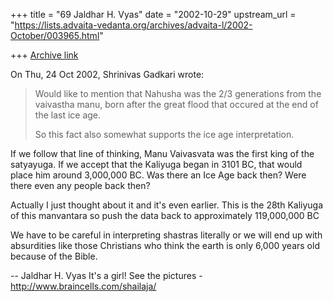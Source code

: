 +++
title = "69 Jaldhar H. Vyas"
date = "2002-10-29"
upstream_url = "https://lists.advaita-vedanta.org/archives/advaita-l/2002-October/003965.html"

+++
[Archive link](https://lists.advaita-vedanta.org/archives/advaita-l/2002-October/003965.html)

On Thu, 24 Oct 2002, Shrinivas Gadkari wrote:

> Would like to mention that Nahusha was the 2/3 generations from
> the vaivastha manu, born after the great flood that occured at the
> end of the last ice age.
>
> So this fact also somewhat supports the ice age interpretation.
>

If we follow that line of thinking, Manu Vaivasvata was the first king of
the satyayuga.  If we accept that the Kaliyuga began in 3101 BC, that
would place him around 3,000,000 BC.  Was there an Ice Age back then?
Were there even any people back then?

Actually I just thought about it and it's even earlier.  This is the 28th
Kaliyuga of this manvantara so push the data back to
approximately 119,000,000 BC

We have to be careful in interpreting shastras literally or we will end up
with absurdities like those Christians who think the earth is only 6,000
years old because of the Bible.

--
Jaldhar H. Vyas <jaldhar at braincells.com>
It's a girl! See the pictures - http://www.braincells.com/shailaja/

